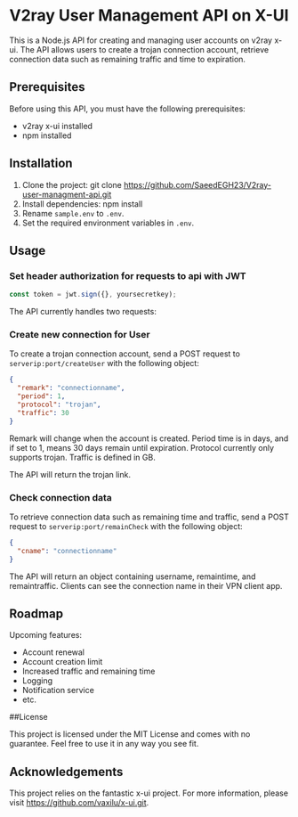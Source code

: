 # V2ray User Management API on X-UI

This is a Node.js API for creating and managing user accounts on v2ray x-ui. The API allows users to create a trojan connection account, retrieve connection data such as remaining traffic and time to expiration.

## Prerequisites

Before using this API, you must have the following prerequisites:

- v2ray x-ui installed
- npm installed

## Installation

1. Clone the project:
   git clone https://github.com/SaeedEGH23/V2ray-user-managment-api.git
2. Install dependencies:
   npm install
3. Rename `sample.env` to `.env`.
4. Set the required environment variables in `.env`.

## Usage

### Set header authorization for requests to api with JWT

```js
const token = jwt.sign({}, yoursecretkey);
```

The API currently handles two requests:

### Create new connection for User

To create a trojan connection account, send a POST request to `serverip:port/createUser` with the following object:

```json
{
  "remark": "connectionname",
  "period": 1,
  "protocol": "trojan",
  "traffic": 30
}
```

Remark will change when the account is created. Period time is in days, and if set to 1, means 30 days remain until expiration. Protocol currently only supports trojan. Traffic is defined in GB.

The API will return the trojan link.

### Check connection data

To retrieve connection data such as remaining time and traffic, send a POST request to `serverip:port/remainCheck` with the following object:

```json
{
  "cname": "connectionname"
}
```

The API will return an object containing username, remaintime, and remaintraffic. Clients can see the connection name in their VPN client app.

## Roadmap

Upcoming features:

- Account renewal
- Account creation limit
- Increased traffic and remaining time
- Logging
- Notification service
- etc.

##License

This project is licensed under the MIT License and comes with no guarantee. Feel free to use it in any way you see fit.

## Acknowledgements

This project relies on the fantastic x-ui project. For more information, please visit https://github.com/vaxilu/x-ui.git.
